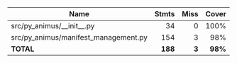 | Name                                   |    Stmts |     Miss |   Cover |
|--------------------------------------- | -------: | -------: | ------: |
| src/py\_animus/\_\_init\_\_.py         |       34 |        0 |    100% |
| src/py\_animus/manifest\_management.py |      154 |        3 |     98% |
|                              **TOTAL** |  **188** |    **3** | **98%** |
